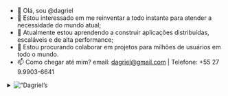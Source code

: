 - 👋 Olá, sou @dagriel
- 👀 Estou interessado em me reinventar a todo instante para atender a necessidade do mundo atual;
- 🌱 Atualmente estou aprendendo a construir aplicações distribuídas, escaláveis e de alta performance;
- 💞️ Estou procurando colaborar em projetos para milhões de usuários em todo o mundo.
- 📫 Como chegar até mim? email: dagriel@gmail.com | Telefone: +55 27 9.9903-6641

<details>
<summary>
<img align=”left” alt=”Dagriel’s Github Stats” src=”https://github-readme-stats-brown-eta-15.vercel.app/api?username=dagriel&show_icons=true&hide_border=true”>
</summary>
</details>


<!---
dagriel/dagriel is a ✨ special ✨ repository because its `README.md` (this file) appears on your GitHub profile.
You can click the Preview link to take a look at your changes.
--->
